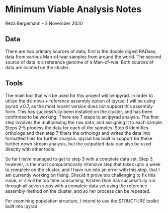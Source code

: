 # Minimum Viable Analysis Notes
Reza Bergemann - 2 November 2020
## Data
There are two primary sources of data; first is the double digest RADseq data from various Man-of-war samples from around the world. 
The second source of data is a reference genome of a Man-of-war. Both sources of data are located on the cluster.

## Tools
The main tool that will be used for this project will be ipyrad. In order to utilize the de-novo + reference assembly option of ipyrad, I will be using ipyrad v.0.7, as the most recent version does not support this assembly form. This has successfully been installed on the cluster, and has been confirmed to be working. There are 7 steps to an ipyrad analysis. The first step involves the multiplexing the raw data, and assigning it to each sample. Steps 2-5 process the data for each of the samples. Step 6 identifies orthologs and then step 7 filters the orthologs and writes the data into formatted files for further analysis. ipyrad has built in support for these further down stream analysis, but the outputted data can also be used directly with other tools. 

So far I have managed to get to step 3 with a complete data set. Step 3, however, is the most computationally intensive step that takes upto a week to complete on the cluster, and I have run into an error with this step, that I am currently working on fixing. Should it prove too challenging to fix this issue, or it will be too time consuming, Kirsten Dion has successfully run through all seven steps with a complete data set using the reference assembly method on the cluster, and so her process can be repeated. 

For examining population structure, I intend to use the STRUCTURE toolkit built into ipyrad.
